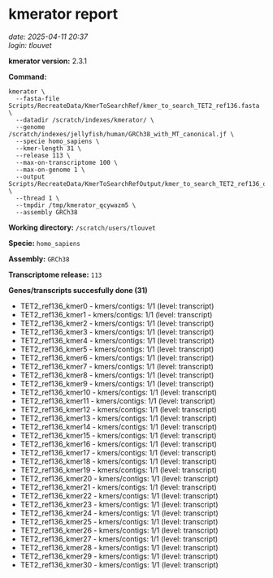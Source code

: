 # kmerator report
*date: 2025-04-11 20:37*  
*login: tlouvet*

**kmerator version:** 2.3.1

**Command:**

```
kmerator \
  --fasta-file Scripts/RecreateData/KmerToSearchRef/kmer_to_search_TET2_ref136.fasta \
  --datadir /scratch/indexes/kmerator/ \
  --genome /scratch/indexes/jellyfish/human/GRCh38_with_MT_canonical.jf \
  --specie homo_sapiens \
  --kmer-length 31 \
  --release 113 \
  --max-on-transcriptome 100 \
  --max-on-genome 1 \
  --output Scripts/RecreateData/KmerToSearchRefOutput/kmer_to_search_TET2_ref136_output \
  --thread 1 \
  --tmpdir /tmp/kmerator_qcywazm5 \
  --assembly GRCh38
```

**Working directory:** `/scratch/users/tlouvet`

**Specie:** `homo_sapiens`

**Assembly:** `GRCh38`

**Transcriptome release:** `113`

**Genes/transcripts succesfully done (31)**

- TET2_ref136_kmer0 - kmers/contigs: 1/1 (level: transcript)
- TET2_ref136_kmer1 - kmers/contigs: 1/1 (level: transcript)
- TET2_ref136_kmer2 - kmers/contigs: 1/1 (level: transcript)
- TET2_ref136_kmer3 - kmers/contigs: 1/1 (level: transcript)
- TET2_ref136_kmer4 - kmers/contigs: 1/1 (level: transcript)
- TET2_ref136_kmer5 - kmers/contigs: 1/1 (level: transcript)
- TET2_ref136_kmer6 - kmers/contigs: 1/1 (level: transcript)
- TET2_ref136_kmer7 - kmers/contigs: 1/1 (level: transcript)
- TET2_ref136_kmer8 - kmers/contigs: 1/1 (level: transcript)
- TET2_ref136_kmer9 - kmers/contigs: 1/1 (level: transcript)
- TET2_ref136_kmer10 - kmers/contigs: 1/1 (level: transcript)
- TET2_ref136_kmer11 - kmers/contigs: 1/1 (level: transcript)
- TET2_ref136_kmer12 - kmers/contigs: 1/1 (level: transcript)
- TET2_ref136_kmer13 - kmers/contigs: 1/1 (level: transcript)
- TET2_ref136_kmer14 - kmers/contigs: 1/1 (level: transcript)
- TET2_ref136_kmer15 - kmers/contigs: 1/1 (level: transcript)
- TET2_ref136_kmer16 - kmers/contigs: 1/1 (level: transcript)
- TET2_ref136_kmer17 - kmers/contigs: 1/1 (level: transcript)
- TET2_ref136_kmer18 - kmers/contigs: 1/1 (level: transcript)
- TET2_ref136_kmer19 - kmers/contigs: 1/1 (level: transcript)
- TET2_ref136_kmer20 - kmers/contigs: 1/1 (level: transcript)
- TET2_ref136_kmer21 - kmers/contigs: 1/1 (level: transcript)
- TET2_ref136_kmer22 - kmers/contigs: 1/1 (level: transcript)
- TET2_ref136_kmer23 - kmers/contigs: 1/1 (level: transcript)
- TET2_ref136_kmer24 - kmers/contigs: 1/1 (level: transcript)
- TET2_ref136_kmer25 - kmers/contigs: 1/1 (level: transcript)
- TET2_ref136_kmer26 - kmers/contigs: 1/1 (level: transcript)
- TET2_ref136_kmer27 - kmers/contigs: 1/1 (level: transcript)
- TET2_ref136_kmer28 - kmers/contigs: 1/1 (level: transcript)
- TET2_ref136_kmer29 - kmers/contigs: 1/1 (level: transcript)
- TET2_ref136_kmer30 - kmers/contigs: 1/1 (level: transcript)
